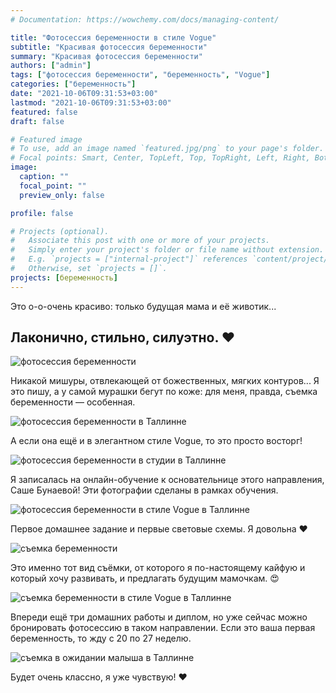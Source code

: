 ```yaml
---
# Documentation: https://wowchemy.com/docs/managing-content/

title: "Фотосессия беременности в стиле Vogue"
subtitle: "Красивая фотосессия беременности"
summary: "Красивая фотосессия беременности"
authors: ["admin"]
tags: ["фотосессия беременности", "беременность", "Vogue"]
categories: ["беременность"]
date: "2021-10-06T09:31:53+03:00"
lastmod: "2021-10-06T09:31:53+03:00"
featured: false
draft: false

# Featured image
# To use, add an image named `featured.jpg/png` to your page's folder.
# Focal points: Smart, Center, TopLeft, Top, TopRight, Left, Right, BottomLeft, Bottom, BottomRight.
image:
  caption: ""
  focal_point: ""
  preview_only: false

profile: false

# Projects (optional).
#   Associate this post with one or more of your projects.
#   Simply enter your project's folder or file name without extension.
#   E.g. `projects = ["internal-project"]` references `content/project/deep-learning/index.md`.
#   Otherwise, set `projects = []`.
projects: [беременность]
---
```

Это о-о-очень красиво: только будущая мама и её животик... 
## Лаконично, стильно, силуэтно. ❤️

![фотосессия беременности](./fotosessiya-beremennosti-1.jpg)

Никакой мишуры, отвлекающей от божественных, мягких контуров... 
Я это пишу, а у самой мурашки бегут по коже: для меня, правда, съемка беременности — особенная. 

![фотосессия беременности в Таллинне](./fotosessiya-beremennosti-2.jpg)

А если она ещё и в элегантном стиле Vogue, то это просто восторг!

![фотосессия беременности в студии в Таллинне](./fotosessiya-beremennosti-3.jpg)

Я записалась на онлайн-обучение к основательнице этого направления, Саше Бунаевой! Эти фотографии сделаны в рамках обучения.

![фотосессия беременности в стиле Vogue в Таллинне](./fotosessiya-beremennosti-4.jpg)

Первое домашнее задание и первые световые схемы. Я довольна ❤️

![съемка беременности](./fotosessiya-beremennosti-5.jpg)

Это именно тот вид съёмки, от которого я по-настоящему кайфую и который хочу развивать, и предлагать будущим мамочкам. 😍 

![съемка беременности в стиле Vogue в Таллинне](./fotosessiya-beremennosti-6.jpg)

Впереди ещё три домашних работы и диплом, но уже сейчас можно бронировать фотосессию в таком направлении. Если это ваша первая беременность, то жду с 20 по 27 неделю.

![съемка в ожидании малыша в Таллинне](./fotosessiya-beremennosti-7.jpg)

Будет очень классно, я уже чувствую! ❤